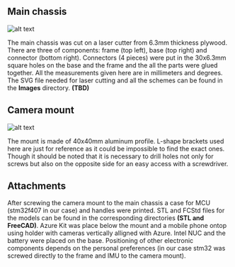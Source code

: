 ## Main chassis

![alt text](https://github.com/MobileRoboticsSkoltech/bandeja-platform/blob/main/Schemes/Images/Chassis.png)

The main chassis was cut on a laser cutter from 6.3mm thickness plywood. There are three of components: frame (top left), base (top right) and connector (bottom right). Connectors (4 pieces) were put in the 30x6.3mm square holes on the base and the frame and the all the parts were glued together. All the measurements given here are in millimeters and degrees. The SVG file needed for laser cutting and all the schemes can be found in the **Images** directory. **(TBD)**

## Camera mount

![alt text](https://github.com/MobileRoboticsSkoltech/bandeja-platform/blob/main/Schemes/Images/CameraMount.png)

The mount is made of 40x40mm aluminum profile. L-shape brackets used here are just for reference as it could be impossible to find the exact ones. Though it should be noted that it is necessary to drill holes not only for screws but also on the opposite side for an easy access with a screwdriver.

## Attachments

After screwing the camera mount to the main chassis a case for MCU (stm32f407 in our case) and handles were printed. STL and FCStd files for the models can be found in the corresponding directories **(STL and FreeCAD)**. Azure Kit was place below the mount and a mobile phone ontop using holder with cameras vertically alligned with Azure. Intel NUC and the battery were placed on the base. Positioning of other electronic components depends on the personal preferences (in our case stm32 was screwed directly to the frame and IMU to the camera mount).

